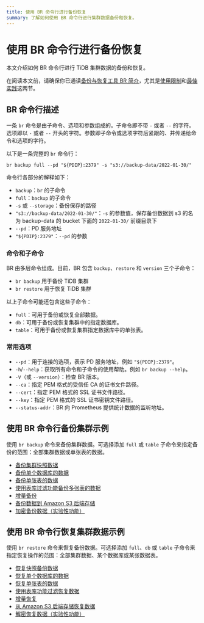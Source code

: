 ```yaml
---
title: 使用 BR 命令行进行备份恢复
summary: 了解如何使用 BR 命令行进行集群数据备份和恢复。
---
```


# 使用 BR 命令行进行备份恢复

本文介绍如何 BR 命令行进行 TiDB 集群数据的备份和恢复。

在阅读本文前，请确保你已通读[备份与恢复工具 BR 简介](/br/backup-and-restore-tool.md)，尤其是[使用限制](/br/backup-and-restore-tool.md#使用限制)和[最佳实践](/br/backup-and-restore-tool.md#最佳实践)这两节。

## BR 命令行描述

一条 `br` 命令是由子命令、选项和参数组成的。子命令即不带 `-` 或者 `--` 的字符。选项即以 `-` 或者 `--` 开头的字符。参数即子命令或选项字符后紧跟的、并传递给命令和选项的字符。

以下是一条完整的 `br` 命令行：

`br backup full --pd "${PDIP}:2379" -s "s3://backup-data/2022-01-30/"`

命令行各部分的解释如下：

* `backup`：`br` 的子命令
* `full`：`backup` 的子命令
* `-s` 或 `--storage`：备份保存的路径
* `"s3://backup-data/2022-01-30/"`：`-s` 的参数值，保存备份数据到 s3 的名为 backup-data 的 bucket 下面的 `2022-01-30/` 前缀目录下
* `--pd`：PD 服务地址
* `"${PDIP}:2379"`：`--pd` 的参数

### 命令和子命令

BR 由多层命令组成。目前，BR 包含 `backup`、`restore` 和 `version` 三个子命令：

* `br backup` 用于备份 TiDB 集群
* `br restore` 用于恢复 TiDB 集群

以上子命令可能还包含这些子命令：

* `full`：可用于备份或恢复全部数据。
* `db`：可用于备份或恢复集群中的指定数据库。
* `table`：可用于备份或恢复集群指定数据库中的单张表。

### 常用选项

* `--pd`：用于连接的选项，表示 PD 服务地址，例如 `"${PDIP}:2379"`。
* `-h`/`--help`：获取所有命令和子命令的使用帮助。例如 `br backup --help`。
* `-V`（或 `--version`）：检查 BR 版本。
* `--ca`：指定 PEM 格式的受信任 CA 的证书文件路径。
* `--cert`：指定 PEM 格式的 SSL 证书文件路径。
* `--key`：指定 PEM 格式的 SSL 证书密钥文件路径。
* `--status-addr`：BR 向 Prometheus 提供统计数据的监听地址。

## 使用 BR 命令行备份集群示例

使用 `br backup` 命令来备份集群数据。可选择添加 `full` 或 `table` 子命令来指定备份的范围：全部集群数据或单张表的数据。

- [备份集群快照数据](/br/br-usage-backup.md#备份-tidb-集群快照)
- [备份单个数据库的数据](/br/br-usage-backup.md#备份单个数据库的数据)
- [备份单张表的数据](/br/br-usage-backup.md#备份单张表的数据)
- [使用表库过滤功能备份多张表的数据](/br/br-usage-backup.md#使用表库过滤功能备份多张表的数据)
- [增量备份](/br/br-usage-backup.md#备份-tidb-集群增量数据)
- [备份数据到 Amazon S3 后端存储](/br/backup-storage-S3.md)
- [加密备份数据（实验性功能）](/br/br-usage-backup.md#备份端加密备份数据实验性功能)

## 使用 BR 命令行恢复集群数据示例

使用 `br restore` 命令来恢复备份数据。可选择添加 `full`、`db` 或 `table` 子命令来指定恢复操作的范围：全部集群数据、某个数据库或某张数据表。

- [恢复快照备份数据](/br/br-usage-restore.md#恢复快照备份数据)
- [恢复单个数据库的数据](/br/br-usage-restore.md#恢复单个数据库的数据)
- [恢复单张表的数据](/br/br-usage-restore.md#恢复单张表的数据)
- [使用表库功能过滤恢复数据](/br/br-usage-restore.md#使用表库功能过滤恢复数据)
- [增量恢复](/br/br-usage-restore.md#恢复增量备份数据)
- [从 Amazon S3 后端存储恢复数据](/br/backup-storage-S3.md)
- [解密恢复数据（实验性功能）](/br/br-usage-restore.md#恢复加密的备份数据)
